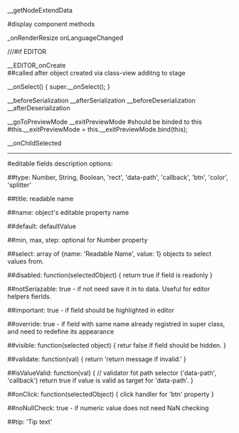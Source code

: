 __getNodeExtendData


#display component methods

_onRenderResize
onLanguageChanged

///#if EDITOR

__EDITOR_onCreate  
##called after object created via class-view additng to stage

__onSelect() {
	super.__onSelect();
}

__beforeSerialization
__afterSerialization
__beforeDeserialization
__afterDeserialization

__goToPreviewMode
__exitPreviewMode
#should be binded to this
#this.__exitPreviewMode = this.__exitPreviewMode.bind(this);

__onChildSelected



---

#editable fields description options:

##type:
 Number, String, Boolean, 'rect', 'data-path', 'callback', 'btn', 'color', 'splitter'

##title:
 readable name

##name:
 object's editable property name

##default:
 defaultValue

##min, max, step:
 optional for Number property

##select:
 array of {name: 'Readable Name', value: 1} objects to select values from.

##disabled:
 function(selectedObject) {
    return true if field is readonly
 }

##notSeriazable:
 true - if not need save it in to data. Useful for editor helpers fierlds.

##important:
 true - if field should be highlighted in editor

##override:
 true - if field with same name already registred in super class, and need to redefine its appearance

##visible:
 function(selected object) {
   retur false if field should be hidden.
 }

##validate:
 function(val) {
   return 'return message if invalid.'
 }

##isValueValid:
 function(val) { // validator fot path selector ('data-path', 'callback')
   return true if value is valid as target for 'data-path'.
 }

##onClick:
 function(selectedObject) {
   click handler for 'btn' property
 }

##noNullCheck:
 true - if numeric value does not need NaN checking

##tip:
 'Tip text'